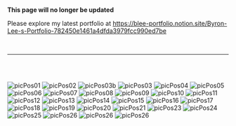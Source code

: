<br/>

**This page will no longer be updated**


Please explore my latest portfolio at https://blee-portfolio.notion.site/Byron-Lee-s-Portfolio-782450e1461a4dfda3979fcc990ed7be

<br/>

---
<br/>
<br/>

![picPos01](https://github.com/0c3a/a5/blob/main/res/0420/01.png)
![picPos02](https://github.com/0c3a/a5/blob/main/res/0420/02.png)
![picPos03b](https://github.com/0c3a/a5/blob/main/res/tinified/03.png)
![picPos03](https://github.com/0c3a/a5/blob/main/res/0420/04.png)
![picPos04](https://github.com/0c3a/a5/blob/main/res/0420/05.png)
![picPos05](https://github.com/0c3a/a5/blob/main/res/0420/06.png)
![picPos06](https://github.com/0c3a/a5/blob/main/res/0420/07.png)
![picPos07](https://github.com/0c3a/a5/blob/main/res/0420/08.png)
![picPos08](https://github.com/0c3a/a5/blob/main/res/0420/10.png)
![picPos09](https://github.com/0c3a/a5/blob/main/res/0420/11.png)
![picPos10](https://github.com/0c3a/a5/blob/main/res/0420/12.png)
![picPos11](https://github.com/0c3a/a5/blob/main/res/0420/13.png)
![picPos12](https://github.com/0c3a/a5/blob/main/res/0420/14.png)
![picPos13](https://github.com/0c3a/a5/blob/main/res/0420/15.png)
![picPos14](https://github.com/0c3a/a5/blob/main/res/0420/16.png)
![picPos15](https://github.com/0c3a/a5/blob/main/res/0420/18.png)
![picPos16](https://github.com/0c3a/a5/blob/main/res/0420/19.png)
![picPos17](https://github.com/0c3a/a5/blob/main/res/0420/20.png)
![picPos18](https://github.com/0c3a/a5/blob/main/res/0420/21.png)
![picPos19](https://github.com/0c3a/a5/blob/main/res/0420/23.png)
![picPos20](https://github.com/0c3a/a5/blob/main/res/0420/24.png)
![picPos21](https://github.com/0c3a/a5/blob/main/res/0420/25.png)
![picPos23](https://github.com/0c3a/a5/blob/main/res/0420/26.png)
![picPos24](https://github.com/0c3a/a5/blob/main/res/0420/27.png)
![picPos25](https://github.com/0c3a/a5/blob/main/res/0420/28.png)
![picPos26](https://github.com/0c3a/a5/blob/main/res/0420/29.png)
![picPos26](https://github.com/0c3a/a5/blob/main/res/0420/30.png)
![picPos26](https://github.com/0c3a/a5/blob/main/res/0420/99.png)
